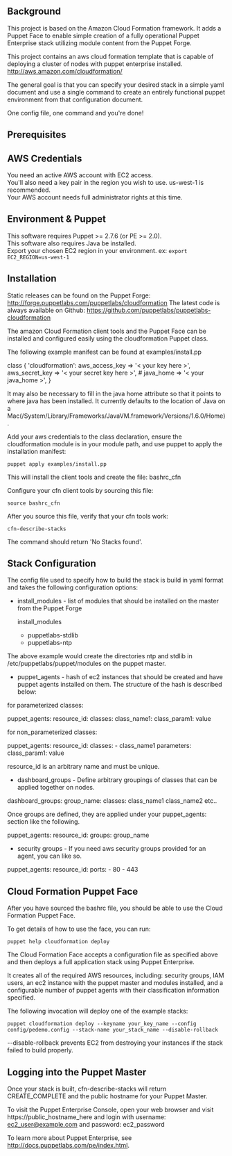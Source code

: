 ## Background
This project is based on the Amazon Cloud Formation framework. It adds a Puppet Face
to enable simple creation of a fully operational Puppet Enterprise stack utilizing
module content from the Puppet Forge.

This project contains an aws cloud formation template that is capable of deploying
a cluster of nodes with puppet enterprise installed.
http://aws.amazon.com/cloudformation/

The general goal is that you can specify your desired stack in a simple yaml document
and use a single command to create an entirely functional puppet environment from that
configuration document.

One config file, one command and you're done!


## Prerequisites

AWS Credentials
---------------
You need an active AWS account with EC2 access.  
You'll also need a key pair in the region you wish to use. us-west-1 is recommended.  
Your AWS account needs full administrator rights at this time.  

Environment & Puppet
--------------------
This software requires Puppet >= 2.7.6 (or PE >= 2.0).  
This software also requires Java be installed.  
Export your chosen EC2 region in your environment. ex: `export EC2_REGION=us-west-1`  


## Installation

Static releases can be found on the Puppet Forge: http://forge.puppetlabs.com/puppetlabs/cloudformation
The latest code is always available on Github: https://github.com/puppetlabs/puppetlabs-cloudformation

The amazon Cloud Formation client tools and the Puppet Face can be installed and
configured easily using the cloudformation Puppet class.

The following example manifest can be found at examples/install.pp

  class { 'cloudformation':
    aws_access_key => '< your key here >',
    aws_secret_key => '< your secret key here >',
    # java_home => '< your java_home >',
  }

It may also be necessary to fill in the java home attribute so that it points to
where java has been installed. It currently defaults to the location of Java on a
Mac(/System/Library/Frameworks/JavaVM.framework/Versions/1.6.0/Home).

Add your aws credentials to the class declaration, ensure the cloudformation module
is in your module path, and use puppet to apply the installation manifest:

  `puppet apply examples/install.pp`

This will install the client tools and create the file: bashrc_cfn

Configure your cfn client tools by sourcing this file:

  `source bashrc_cfn`

After you source this file, verify that your cfn tools work:

  `cfn-describe-stacks`

The command should return 'No Stacks found'.


## Stack Configuration

The config file used to specify how to build the stack is build in yaml format and takes the
following configuration options:

* install_modules - list of modules that should be installed on the master from the Puppet Forge

  install_modules
   - puppetlabs-stdlib
   - puppetlabs-ntp

The above example would create the directories ntp and stdlib in /etc/puppetlabs/puppet/modules
on the puppet master.

* puppet_agents - hash of ec2 instances that should be created and have puppet agents installed on
them. The structure of the hash is described below:

for parameterized classes:

puppet_agents:
  resource_id:
    classes:
      class_name1:
        class_param1: value

for non_parameterized classes:

puppet_agents:
  resource_id:
    classes:
      - class_name1
    parameters:
      class_param1: value

resource_id is an arbitrary name and must be unique.

* dashboard_groups - Define arbitrary groupings of classes that can be applied together on nodes.

dashboard_groups:
  group_name:
    classes: class_name1 class_name2 etc..

Once groups are defined, they are applied under your puppet_agents: section like the following.

puppet_agents:
  resource_id:
    groups: group_name

* security groups - If you need aws security groups provided for an agent, you can like so.

puppet_agents:
  resource_id:
    ports:
      - 80
      - 443

## Cloud Formation Puppet Face

After you have sourced the bashrc file, you should be able to use the Cloud Formation Puppet Face.

To get details of how to use the face, you can run:

  `puppet help cloudformation deploy`

The Cloud Formation Face accepts a configuration file as specified above and then
deploys a full application stack using Puppet Enterprise.

It creates all of the required AWS resources, including: security groups, IAM users, an
ec2 instance with the puppet master and modules installed, and a configurable number of
puppet agents with their classification information specified.

The following invocation will deploy one of the example stacks:

  `puppet cloudformation deploy --keyname your_key_name --config config/pedemo.config --stack-name your_stack_name --disable-rollback`

--disable-rollback prevents EC2 from destroying your instances if the stack failed to build properly.

## Logging into the Puppet Master

Once your stack is built, cfn-describe-stacks will return CREATE_COMPLETE and the public hostname for your Puppet Master.

To visit the Puppet Enterprise Console, open your web browser and visit https://public_hostname_here and login with username: ec2_user@example.com and password: ec2_password

To learn more about Puppet Enterprise, see http://docs.puppetlabs.com/pe/index.html.
